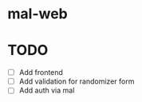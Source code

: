 # mal-web

# TODO
- [ ] Add frontend 
- [ ] Add validation for randomizer form
- [ ] Add auth via mal
